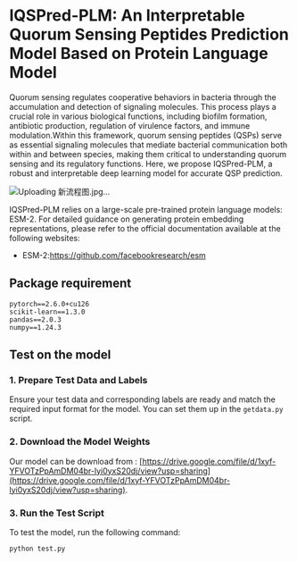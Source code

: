 # IQSPred-PLM: An Interpretable Quorum Sensing Peptides Prediction Model Based on Protein Language Model

Quorum sensing regulates cooperative behaviors in bacteria through the accumulation and detection of signaling molecules. This process plays a crucial role in various biological functions, including biofilm formation, antibiotic production, regulation of virulence factors, and immune modulation.Within this framework, quorum sensing peptides (QSPs) serve as essential signaling molecules that mediate bacterial communication both within and between species, making them critical to understanding quorum sensing and its regulatory functions. Here, we propose IQSPred-PLM, a robust and interpretable deep learning model for accurate QSP prediction.

![Uploading 新流程图.jpg…]()


IQSPred-PLM relies on a large-scale pre-trained protein language models: ESM-2. For detailed guidance on generating protein embedding representations, please refer to the official documentation available at the following websites:

- ESM-2:https://github.com/facebookresearch/esm

## Package requirement
```
pytorch==2.6.0+cu126  
scikit-learn==1.3.0
pandas==2.0.3
numpy==1.24.3
```

## Test on the model

### 1. Prepare Test Data and Labels

Ensure your test data and corresponding labels are ready and match the required input format for the model. You can set them up in the `getdata.py` script.

### 2. Download the Model Weights

Our model can be download from : [https://drive.google.com/file/d/1xyf-YFVOTzPpAmDM04br-lyi0yxS20dj/view?usp=sharing](https://drive.google.com/file/d/1xyf-YFVOTzPpAmDM04br-lyi0yxS20dj/view?usp=sharing).

### 3. Run the Test Script
To test the model, run the following command:
```bash
python test.py
```
